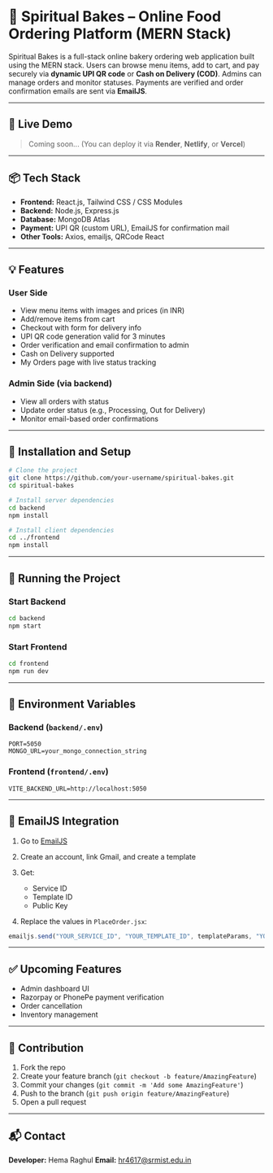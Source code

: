 # 🍰 Spiritual Bakes – Online Food Ordering Platform (MERN Stack)

Spiritual Bakes is a full-stack online bakery ordering web application built using the MERN stack. Users can browse menu items, add to cart, and pay securely via **dynamic UPI QR code** or **Cash on Delivery (COD)**. Admins can manage orders and monitor statuses. Payments are verified and order confirmation emails are sent via **EmailJS**.

---

## 🚀 Live Demo

> Coming soon... (You can deploy it via **Render**, **Netlify**, or **Vercel**)

---

## 📦 Tech Stack

* **Frontend:** React.js, Tailwind CSS / CSS Modules
* **Backend:** Node.js, Express.js
* **Database:** MongoDB Atlas
* **Payment:** UPI QR (custom URL), EmailJS for confirmation mail
* **Other Tools:** Axios, emailjs, QRCode React

---

## 💡 Features

### User Side

* View menu items with images and prices (in INR)
* Add/remove items from cart
* Checkout with form for delivery info
* UPI QR code generation valid for 3 minutes
* Order verification and email confirmation to admin
* Cash on Delivery supported
* My Orders page with live status tracking

### Admin Side (via backend)

* View all orders with status
* Update order status (e.g., Processing, Out for Delivery)
* Monitor email-based order confirmations

---

## 🔧 Installation and Setup

```bash
# Clone the project
git clone https://github.com/your-username/spiritual-bakes.git
cd spiritual-bakes

# Install server dependencies
cd backend
npm install

# Install client dependencies
cd ../frontend
npm install
```

---

## 🪪 Running the Project

### Start Backend

```bash
cd backend
npm start
```

### Start Frontend

```bash
cd frontend
npm run dev
```

---

## 🔐 Environment Variables

### Backend (`backend/.env`)

```env
PORT=5050
MONGO_URL=your_mongo_connection_string
```

### Frontend (`frontend/.env`)

```env
VITE_BACKEND_URL=http://localhost:5050
```

---

## 📧 EmailJS Integration

1. Go to [EmailJS](https://www.emailjs.com/)
2. Create an account, link Gmail, and create a template
3. Get:

   * Service ID
   * Template ID
   * Public Key
4. Replace the values in `PlaceOrder.jsx`:

```js
emailjs.send("YOUR_SERVICE_ID", "YOUR_TEMPLATE_ID", templateParams, "YOUR_PUBLIC_KEY")
```

---

## ✅ Upcoming Features

* Admin dashboard UI
* Razorpay or PhonePe payment verification
* Order cancellation
* Inventory management

---

## 🤝 Contribution

1. Fork the repo
2. Create your feature branch (`git checkout -b feature/AmazingFeature`)
3. Commit your changes (`git commit -m 'Add some AmazingFeature'`)
4. Push to the branch (`git push origin feature/AmazingFeature`)
5. Open a pull request

---

## 📬 Contact

**Developer:** Hema Raghul
**Email:** [hr4617@srmist.edu.in](mailto:hr4617@srmist.edu.in)

